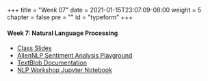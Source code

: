 +++
title = "Week 07"
date = 2021-01-15T23:07:09-08:00
weight = 5
chapter = false
pre = "<b></b>"
id = "typeform"
+++

#### Week 7: Natural Language Processing
  - [Class Slides](https://docs.google.com/presentation/d/1mcr2FcN8S5K2yksntsA6WaD0ETICxc-cSzKFf_kNak4/edit?usp=sharing)
  - [AllenNLP Sentiment Analysis Playground](https://demo.allennlp.org/sentiment-analysis/glove-sentiment-analysis)
  - [TextBlob Documentation](https://textblob.readthedocs.io/en/latest/index.html)
  - [NLP Workshop Jupyter Notebook](https://colab.research.google.com/drive/1VTcRh51qPXbnk70rZbpAdRLcIa3LtIkn?usp=sharing)
